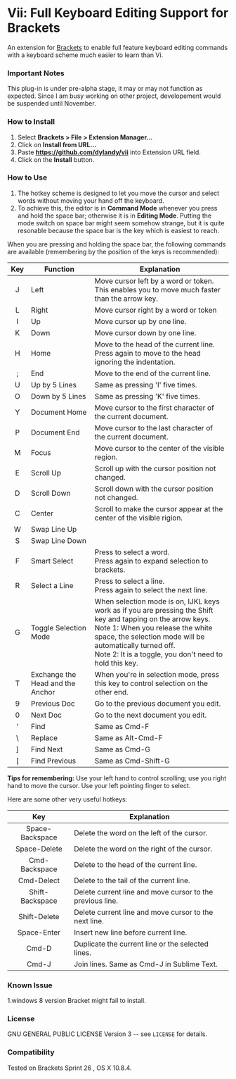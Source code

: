 # Vii: Full Keyboard Editing Support for Brackets
An extension for [Brackets](https://github.com/adobe/brackets/) to enable full feature keyboard editing commands with a keyboard scheme much easier to learn than Vi.

### Important Notes
This plug-in is under pre-alpha stage, it may or may not function as expected. Since I am busy working on other project, developement would be suspended until November. 

### How to Install
1. Select **Brackets > File > Extension Manager...**
2. Click on **Install from URL...**
3. Paste **https://github.com/dylandy/vii** into Extension URL field.
4. Click on the **Install** button.

### How to Use
1. The hotkey scheme is designed to let you move the cursor and select words without moving your hand off the keyboard.
2. To achieve this, the editor is in **Command Mode** whenever you press and hold the space bar; otherwise it is in **Editing Mode**. Putting the mode switch on space bar might seem somehow strange, but it is quite resonable because the space bar is the key which is easiest to reach.

When you are pressing and holding the space bar, the following commands are available (remembering by the position of the keys is recommended):

| Key | Function | Explanation |
| :------------: | ------------- | ------------ |
| J | Left | Move cursor left by a word or token. <br>This enables you to move much faster than the arrow key. |
| L | Right | Move cursor right by a word or token
| I | Up | Move cursor up by one line.
| K | Down | Move cursor down by one line.
| H | Home | Move to the head of the current line. <br>Press again to move to the head ignoring the indentation.
| ; | End | Move to the end of the current line.
| U | Up by 5 Lines | Same as pressing 'I' five times.
| O | Down by 5 Lines | Same as pressing 'K' five times.
| Y | Document Home | Move cursor to the first character of the current document.
| P | Document End | Move cursor to the last character of the current document.
| M | Focus | Move cursor to the center of the visible region.
| E | Scroll Up | Scroll up with the cursor position not changed.
| D | Scroll Down | Scroll down with the cursor position not changed.
| C | Center | Scroll to make the cursor appear at the center of the visible rigion.
| W | Swap Line Up | 
| S | Swap Line Down | 
| F | Smart Select | Press to select a word.<br>Press again to expand selection to brackets.
| R | Select a Line | Press to select a line.<br>Press again to select the next line.
| G | Toggle Selection Mode | When selection mode is on, IJKL keys work as if you are pressing the Shift key and tapping on the arrow keys.<br>Note 1: When you release the white space, the selection mode will be automatically turned off.<br>Note 2: It is a toggle, you don't need to hold this key.
| T | Exchange the Head and the Anchor | When you're in selection mode, press this key to control selection on the other end.|
| 9 | Previous Doc | Go to the previous document you edit.
| 0 | Next Doc | Go to the next document you edit.
| ' | Find | Same as Cmd-F
| \ | Replace | Same as Alt-Cmd-F
| ] | Find Next| Same as Cmd-G
| [ | Find Previous | Same as Cmd-Shift-G

**Tips for remembering:** Use your left hand to control scrolling; use you right hand to move the cursor. Use your left pointing finger to select.

Here are some other very useful hotkeys:

| Key | Explanation |
| :------------: | ------------- |
| Space-Backspace | Delete the word on the left of the cursor. |
| Space-Delete | Delete the word on the right of the cursor. |
| Cmd-Backspace | Delete to the head of the current line. |
| Cmd-Delect| Delete to the tail of the current line. |
| Shift-Backspace | Delete current line and move cursor to the previous line. |
| Shift-Delete | Delete current line and move cursor to the next line. |
| Space-Enter | Insert new line before current line. |
| Cmd-D | Duplicate the current line or the selected lines. |
| Cmd-J | Join lines. Same as Cmd-J in Sublime Text. |

### Known Issue
1.windows 8 version Bracket might fail to install.

### License
GNU GENERAL PUBLIC LICENSE Version 3 -- see `LICENSE` for details.

### Compatibility
Tested on Brackets Sprint 26 , OS X 10.8.4.
